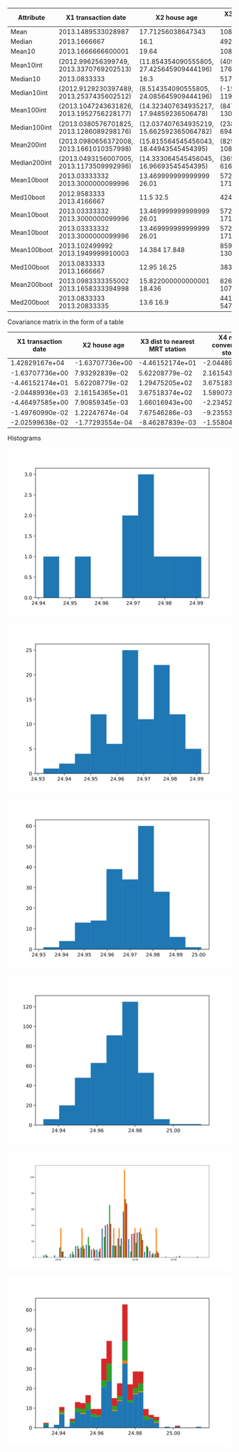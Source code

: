 | Attribute  | X1 transaction date | X2 house age | X3 dist to nearest MRT station | X4 no of convenience stores | X5 latitude | X6 longitude | Y house price of unit area |
| --- | ------------------- | ------------ | -------------------------------------- | ------------------------------- | ----------- | ------------ | -------------------------- |
| Mean | 2013.1489533028987 | 17.71256038647343 | 1083.8856889130436 | 4.094202898550725 | 24.969030072463767 | 121.53336108695655 | 37.980193236714975 |
| Median | 2013.1666667 | 16.1 | 492.2313 | 4.0 | 24.9711 | 121.53863 | 38.45
| Mean10 | 2013.1666666600001 | 19.64 | 1086.4608899999998 | 3.0 | 24.971652999999996 | 121.53291699999997 | 35.25 |
| Mean10int | (2012.996256399749, 2013.3370769202513) | (11.854354090555805, 27.425645909444196) | (409.50833033344736, 1763.4134496665522) | (1.5284264831895973, 4.471573516810403) | (24.963116791404023, 24.98018920859597) | (121.52537389926741, 121.54046010073253) | (28.693748309381434, 41.806251690618566) |
| Median10 | 2013.0833333 | 16.3 | 517.5976 | 2.5 | 24.975099999999998 | 121.53582 | 34.25 |
| Median10int | (2012.9129230397489, 2013.2537435602512) | (8.514354090555805, 24.085645909444196) | (-159.35495966655242, 1194.5501596665524) | (1.0284264831895973, 3.9715735168104027) | (24.966563791404024, 24.98363620859597) | (121.52827689926744, 121.54336310073256) | (27.693748309381434, 40.806251690618566)
| Mean100int | (2013.1047243631826, 2013.1952756228177) | (14.323407634935217, 17.94859236506478) | (847.3406652268029, 1303.5933361731968) | (3.55245873954086, 4.50754126045914) | (24.966365715409154, 24.970300684590853) | (121.5310685431361, 121.5365960568639) | (36.658578334741755, 41.59742166525825)
| Median100int | (2013.0380576701825, 2013.1286089298176) | (12.037407634935219, 15.662592365064782) | (238.51171452680302, 694.7643854731969) | (3.52245873954086, 4.47754126045914) | (24.96615751540915, 24.97009248459085) | (121.5377462431361, 121.5432737568639) | (37.98057833474175, 42.919421665258255) |
| Mean200int | (2013.0980656372008, 2013.1661010357998) | (15.815564545456043, 18.44943545454395) | (829.2739973563539, 1080.0892751436459) | (3.8777668274367785, 4.532233172563221) | (24.96883759247301, 24.971437707526984) | (121.53277097755158, 121.53604472244841) | (37.87790048277373, 41.12309951722627) |
| Median200int | (2013.0493156007005, 2013.1173509992996) | (14.333064545456045, 16.96693545454395) | (365.88031110635404, 616.695588893646) | (3.6727668274367784, 4.327233172563221) | (24.97140494247301, 24.974005057526984) | (121.53780812755159, 121.54108187244842) | (37.97740048277373, 41.22259951722627) |
| Mean10boot | 2013.03333332 2013.3000000099996 | 13.469999999999999 26.01 | 572.7600600000001 1716.3693099999996 | 1.8 4.2 | 24.963992 24.978082 | 121.52603199999999 121.53862 | 29.77 40.989999999999995 |
| Med10boot | 2012.9583333 2013.4166667 | 11.5 32.5 | 424.5442 1262.4885 | 1.0 5.0 | 24.97005 24.979535 | 121.5317 121.53913 | 28.0 41.1 | 
| Mean10boot | 2013.03333332 2013.3000000099996 | 13.469999999999999 26.01 | 572.7600600000001 1716.3693099999996 | 1.8 4.2 | 24.963992 24.978082 | 121.52603199999999 121.53862 | 29.77 40.989999999999995
| Mean10boot | 2013.03333332 2013.3000000099996 | 13.469999999999999 26.01 | 572.7600600000001 1716.3693099999996 | 1.8 4.2 | 24.963992 24.978082 | 121.52603199999999 121.53862 | 29.77 40.989999999999995
| Mean100boot | 2013.102499992 2013.1949999910003 | 14.384 17.848 | 859.6043903999998 1303.0191665999998 | 3.52 4.51 | 24.966400200000002 24.9702859 | 121.53104189999998 121.5364213 | 36.833000000000006 41.582 |
| Med100boot | 2013.0833333 2013.1666667 | 12.95 16.25 | 383.78765 545.4771 | 3.0 5.0 | 24.96651 24.97279 | 121.53756 121.540975 | 37.4 42.3 |
| Mean200boot | 2013.0983333355002 2013.1658333394998 | 15.822000000000001 18.436 | 826.7667209500001 1070.2963515 | 3.89 4.54 | 24.96895325 24.97151145 | 121.53293125 121.53595435 | 37.9705 41.176500000000004 |
| Med200boot | 2013.0833333 2013.20833335 | 13.6 16.9 | 441.64115000000004 547.6375499999999 | 4.0 5.0 | 24.9698 24.974040000000002 | 121.537875 121.54065 |37.5 41.1 |

Covariance matrix in the form of a table

| X1 transaction date | X2 house age | X3 dist to nearest MRT station | X4 no of convenience stores | X5 latitude | X6 longitude | Y house price of unit area |
| ------------------- | ------------ | -------------------------------------- | ------------------------------- | ----------- | ------------ | -------------------------- |
| 1.42829167e+04 | -1.63707736e+00 | -4.46152174e+01 | -2.04489936e+03 | -4.46497585e+00 | -1.49760990e-02 | -2.02599638e-02 |
| -1.63707736e+00 | 7.93292839e-02 | 5.62208779e-02 | 2.16154365e+01 | 7.90859345e-03 | 1.22247674e-04 | -1.77293554e-04 |
| -4.46152174e+01 | 5.62208779e-02 | 1.29475205e+02 | 3.67518374e+02 | 1.66016943e+00 | 7.67546286e-03 | -8.46287839e-03 |
| -2.04489936e+03 | 2.16154365e+01 | 3.67518374e+02 | 1.58907300e+06 |-2.23452784e+03 | -9.23553034e+00 | -1.55804911e+01 |
| -4.46497585e+00 | 7.90859345e-03 | 1.66016943e+00 | -2.23452784e+03 | 8.65537702e+00 | 1.61964424e-02 | 2.02529652e-02 |
| -1.49760990e-02 | 1.22247674e-04 | 7.67546286e-03 | -9.23553034e+00 | 1.61964424e-02 | 1.53640967e-04 | 7.84561714e-05 |
| -2.02599638e-02 | -1.77293554e-04 | -8.46287839e-03 | -1.55804911e+01 | 2.02529652e-02 | 7.84561714e-05 | 2.34967099e-04 |

Histograms

![Image](hist10_X5_latitude.svg)

![Image](hist100_X5_latitude.svg)

![Image](hist200_X5_latitude.svg)

![Image](hist_X5_latitude.svg)

![Image](Side_hist.svg)

![Image](Stacked_hist.svg)
